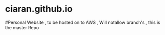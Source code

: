 # ciaran.github.io
#Personal Website , to be hosted on to AWS , Will notallow branch's , this is the master Repo
